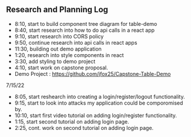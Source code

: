 ## Research and Planning Log
* 8:10, start to build component tree diagram for table-demo
* 8:40, start research into how to do api calls in a react app
* 9:10, start research into CORS policy
* 9:50, continue research into api calls in react apps
* 11:30, building out demo application
* 1:20, research into style components in react
* 3:30, add styling to demo project
* 4:10, start work on capstone proposal. 
* Demo Project : https://github.com/jfox25/Capstone-Table-Demo

7/15/22
* 8:05, start reshearch into creating a login/register/logout functionality. 
* 9:15, start to look into attacks my application could be comporomised by.
* 10:10, start first video tutorial on adding login/register functionality.
* 1:15, start second tutorial on adding login page.
* 2:25, cont. work on second tutorial on adding login page.
